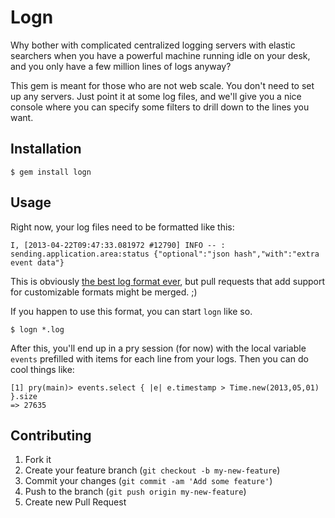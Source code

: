 # Logn

Why bother with complicated centralized logging servers with elastic searchers
when you have a powerful machine running idle on your desk, and you only have
a few million lines of logs anyway?

This gem is meant for those who are not web scale. You don't need to set up
any servers. Just point it at some log files, and we'll give you a nice
console where you can specify some filters to drill down to the lines
you want.

## Installation

    $ gem install logn

## Usage

Right now, your log files need to be formatted like this:

    I, [2013-04-22T09:47:33.081972 #12790] INFO -- : sending.application.area:status {"optional":"json hash","with":"extra event data"}

This is obviously [the best log format ever](https://github.com/roqua/roqua-support), but pull requests that add support for customizable formats might be merged. ;)

If you happen to use this format, you can start `logn` like so.

    $ logn *.log

After this, you'll end up in a pry session (for now) with the local variable `events` prefilled with items for each line from your logs. Then you can do cool things like:

    [1] pry(main)> events.select { |e| e.timestamp > Time.new(2013,05,01) }.size
    => 27635

## Contributing

1. Fork it
2. Create your feature branch (`git checkout -b my-new-feature`)
3. Commit your changes (`git commit -am 'Add some feature'`)
4. Push to the branch (`git push origin my-new-feature`)
5. Create new Pull Request
